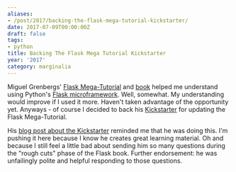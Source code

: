 ```yaml
---
aliases:
- /post/2017/backing-the-flask-mega-tutorial-kickstarter/
date: 2017-07-09T00:00:00Z
draft: false
tags:
- python
title: Backing The Flask Mega Tutorial Kickstarter
year: '2017'
category: marginalia
---
```

Miguel Grenbergs' [Flask Mega-Tutorial][] and [book][] helped me understand using Python's [Flask microframework][]. Well, somewhat.
My understanding would improve if I used it more. Haven't taken advantage of the opportunity yet.
Anyways - of course I decided to back his [Kickstarter][] for updating the Flask Mega-Tutorial.

[Flask microframework]: http://flask.pocoo.org/
[Flask Mega-Tutorial]: https://blog.miguelgrinberg.com/post/the-flask-mega-tutorial-part-i-hello-world
[book]: https://flaskbook.com/
[Kickstarter]: https://www.kickstarter.com/projects/1124925856/the-new-and-improved-flask-mega-tutorial/

<!--more-->

His [blog post about the Kickstarter][] reminded me that he was doing this. I'm pushing it here because I know
he creates great learning material. Oh and because I still feel a little bad about sending him so many
questions during the "rough cuts" phase of the Flask book. Further endorsement: he was unfailingly polite and
helpful responding to those questions.

[blog post about the Kickstarter]: https://blog.miguelgrinberg.com/post/the-flask-mega-tutorial-kickstarter
